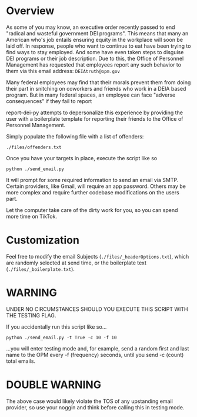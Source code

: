 # Overview
As some of you may know, an executive order recently passed to end "radical and wasteful government DEI programs". This means that many an American who's job entails ensuring equity in the workplace will soon be laid off.
In response, people who want to continue to eat have been trying to find ways to stay employed. And some have even taken steps to disguise DEI programs or their job description.
Due to this, the Office of Personnel Management has requested that employees report any such behavior to them via this email address: `DEIAtruth@opm.gov`

Many federal employees may find that their morals prevent them from doing their part in snitching on coworkers and friends who work in a DEIA based program. 
But in many federal spaces, an employee can face "adverse consequences" if they fail to report

report-dei-py attempts to depersonalize this experience by providing the user with a boilerplate template for reporting their friends to the Office of Personnel Management.

Simply populate the following file with a list of offenders:

`./files/offenders.txt`

Once you have your targets in place, execute the script like so

`python ./send_email.py`

It will prompt for some required information to send an email via SMTP. Certain providers, like Gmail, will require an app password. Others may be more complex and require further codebase modifications on the users part.

Let the computer take care of the dirty work for you, so you can spend more time on TikTok.

# Customization
Feel free to modify the email Subjects (`./files/_headerOptions.txt`), which are randomly selected at send time, or the boilerplate text (`./files/_boilerplate.txt`).

# WARNING
UNDER NO CIRCUMSTANCES SHOULD YOU EXECUTE THIS SCRIPT WITH THE TESTING FLAG.

If you accidentally run this script like so...

`python ./send_email.py -t True -c 10 -f 10`

...you will enter testing mode and, for example, send a random first and last name to the OPM every -f (frequency) seconds, until you send -c (count) total emails.

# DOUBLE WARNING 
The above case would likely violate the TOS of any upstanding email provider, so use your noggin and think before calling this in testing mode.